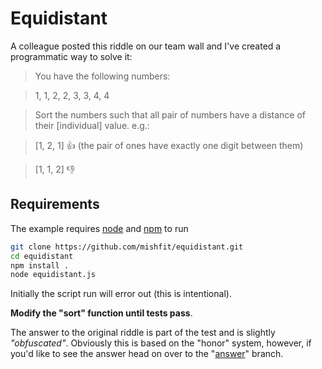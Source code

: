 # Equidistant
A colleague posted this riddle on our team wall and I've created a
programmatic way to solve it:

> You have the following numbers:

> 1, 1, 2, 2, 3, 3, 4, 4

> Sort the numbers such that all pair of numbers have a distance of
> their [individual] value. e.g.:

> [1, 2, 1] :+1: (the pair of ones have exactly one digit between them)

> [1, 1, 2] :-1:

## Requirements
The example requires [node](https://nodejs.org/en/) and [npm](https://www.npmjs.com/) to run

```bash
git clone https://github.com/mishfit/equidistant.git
cd equidistant
npm install .
node equidistant.js
```

Initially the script run will error out (this is intentional).

**Modify the "sort" function until tests pass**.

The answer to the original riddle is part of the test and is slightly *"obfuscated"*.
Obviously this is based on the "honor" system, however,
if you'd like to see the answer head on over to the "[answer](https://github.com/mishfit/equidistant/tree/answer)" branch.

